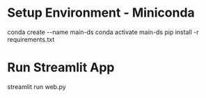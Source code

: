 # Setup Environment - Miniconda
conda create --name main-ds
conda activate main-ds
pip install -r requirements.txt

# Run Streamlit App
streamlit run web.py
